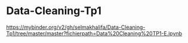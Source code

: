 # Data-Cleaning-Tp1

https://mybinder.org/v2/gh/selmakhalifa/Data-Cleaning-Tp1/tree/master/master?fichierpath=Data%20Cleaning%20TP1-E.ipynb
